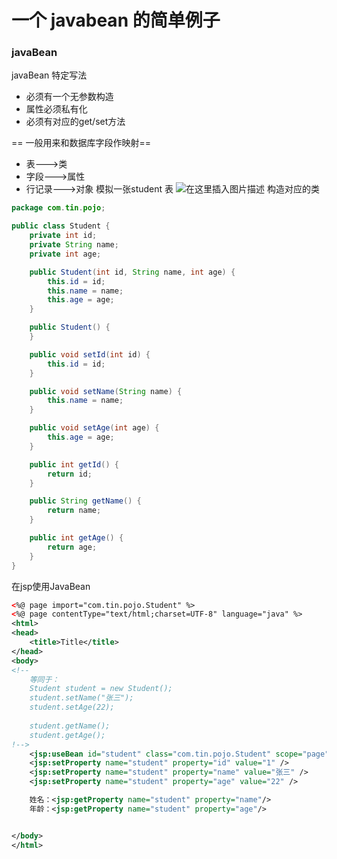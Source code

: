 # 一个 javabean 的简单例子


<!--more-->



### javaBean
javaBean 特定写法

 - 必须有一个无参数构造
 - 属性必须私有化
 - 必须有对应的get/set方法
 
== 一般用来和数据库字段作映射==
 
 - 表--->类
 - 字段--->属性
 - 行记录--->对象
模拟一张student 表
![在这里插入图片描述](https://img-blog.csdnimg.cn/20210102193606602.png?x-oss-process=image/watermark,type_ZmFuZ3poZW5naGVpdGk,shadow_10,text_aHR0cHM6Ly9ibG9nLmNzZG4ubmV0L3FxXzQxMTE2MDI3,size_16,color_FFFFFF,t_70#pic_center)
构造对应的类

```java
package com.tin.pojo;

public class Student {
    private int id;
    private String name;
    private int age;

    public Student(int id, String name, int age) {
        this.id = id;
        this.name = name;
        this.age = age;
    }

    public Student() {
    }

    public void setId(int id) {
        this.id = id;
    }

    public void setName(String name) {
        this.name = name;
    }

    public void setAge(int age) {
        this.age = age;
    }

    public int getId() {
        return id;
    }

    public String getName() {
        return name;
    }

    public int getAge() {
        return age;
    }
}

```
在jsp使用JavaBean
```xml
<%@ page import="com.tin.pojo.Student" %>
<%@ page contentType="text/html;charset=UTF-8" language="java" %>
<html>
<head>
    <title>Title</title>
</head>
<body>
<!--
    等同于：
    Student student = new Student();
    student.setName("张三");
    student.setAge(22);
    
    student.getName();
    student.getAge();
!-->
    <jsp:useBean id="student" class="com.tin.pojo.Student" scope="page" />
    <jsp:setProperty name="student" property="id" value="1" />
    <jsp:setProperty name="student" property="name" value="张三" />
    <jsp:setProperty name="student" property="age" value="22" />

    姓名：<jsp:getProperty name="student" property="name"/>
    年龄：<jsp:getProperty name="student" property="age"/>


</body>
</html>

```


